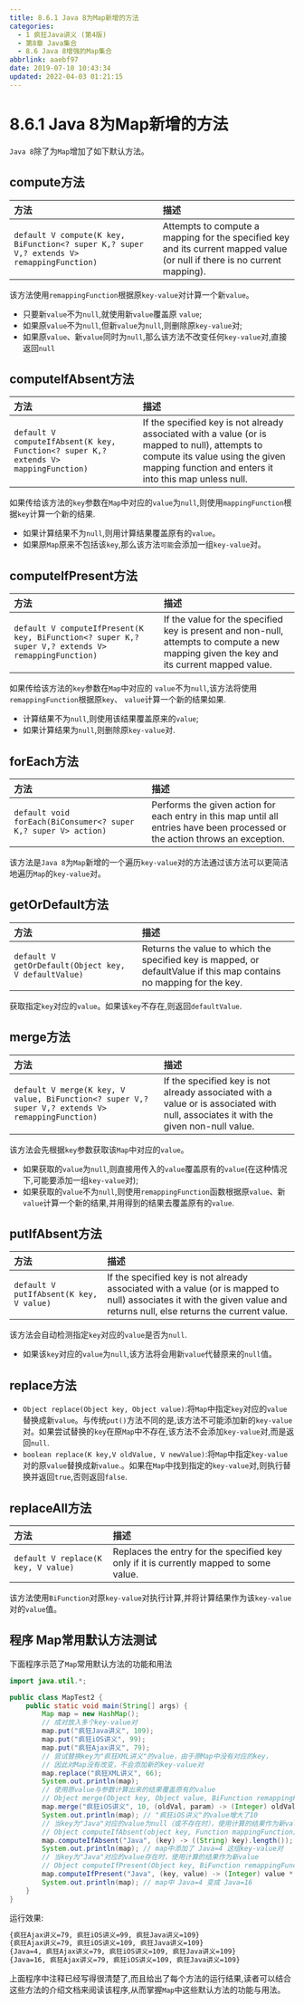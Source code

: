 ```yaml
---
title: 8.6.1 Java 8为Map新增的方法
categories: 
  - 1 疯狂Java讲义 (第4版)
  - 第8章 Java集合
  - 8.6 Java 8增强的Map集合
abbrlink: aaebf97
date: 2019-07-10 10:43:34
updated: 2022-04-03 01:21:15
---
```

# 8.6.1 Java 8为Map新增的方法
`Java 8`除了为`Map`增加了如下默认方法。

## compute方法

|方法|描述|
|:--|:--|
|`default V compute(K key, BiFunction<? super K,​? super V,​? extends V> remappingFunction)`|Attempts to compute a mapping for the specified key and its current mapped value (or null if there is no current mapping).|

该方法使用`remappingFunction`根据原`key-value`对计算一个新`value`。
- 只要新`value`不为`null`,就使用新`value`覆盖原 `value`;
- 如果原`value`不为`null`,但新`value`为`null`,则删除原`key-value`对;
- 如果原`value`、新`value`同时为`null`,那么该方法不改变任何`key-value`对,直接返回`null`

## computeIfAbsent方法

|方法|描述|
|:--|:--|
|`default V computeIfAbsent(K key, Function<? super K,​? extends V> mappingFunction)`|If the specified key is not already associated with a value (or is mapped to null), attempts to compute its value using the given mapping function and enters it into this map unless null.|

如果传给该方法的`key`参数在`Map`中对应的`value`为`null`,则使用`mappingFunction`根据`key`计算一个新的结果.
- 如果计算结果不为`null`,则用计算结果覆盖原有的`value`。
- 如果原`Map`原来不包括该`key`,那么该方法`可能`会添加一组`key-value`对。

## computeIfPresent方法

|方法|描述|
|:--|:--|
|`default V computeIfPresent(K key, BiFunction<? super K,​? super V,​? extends V> remappingFunction)`|If the value for the specified key is present and non-null, attempts to compute a new mapping given the key and its current mapped value.|

如果传给该方法的`key`参数在`Map`中对应的 `value`不为`null`,该方法将使用`remappingFunction`根据原`key`、 `value`计算一个新的结果如果.
- 计算结果不为`null`,则使用该结果覆盖原来的`value`;
- 如果计算结果为`null`,则删除原`key-value`对.

## forEach方法

|方法|描述|
|:--|:--|
|`default void forEach(BiConsumer<? super K,​? super V> action)`|Performs the given action for each entry in this map until all entries have been processed or the action throws an exception.|

该方法是`Java 8`为`Map`新增的一个遍历`key-value`对的方法通过该方法可以更简洁地遍历`Map`的`key-value`对。

## getOrDefault方法

|方法|描述|
|:--|:--|
|`default V getOrDefault(Object key, V defaultValue)`|Returns the value to which the specified key is mapped, or defaultValue if this map contains no mapping for the key.|

获取指定`key`对应的`value`。如果该`key`不存在,则返回`defaultValue`.

## merge方法

|方法|描述|
|:--|:--|
|`default V merge(K key, V value, BiFunction<? super V,​? super V,​? extends V> remappingFunction)`|If the specified key is not already associated with a value or is associated with null, associates it with the given non-null value.|

该方法会先根据`key`参数获取该`Map`中对应的`value`。
- 如果获取的`value`为`null`,则直接用传入的`value`覆盖原有的`value`(在这种情况下,可能要添加一组`key-value`对);
- 如果获取的`value`不为`null`,则使用`remappingFunction`函数根据原`value`、新`value`计算一个新的结果,并用得到的结果去覆盖原有的`value`.

## putIfAbsent方法

|方法|描述|
|:--|:--|
|`default V putIfAbsent(K key, V value)`|If the specified key is not already associated with a value (or is mapped to null) associates it with the given value and returns null, else returns the current value.|

该方法会自动检测指定`key`对应的`value`是否为`null`.
- 如果该`key`对应的`value`为`null`,该方法将会用新`value`代替原来的`null`值。

## replace方法
- `Object replace(Object key, Object value)`:将`Map`中指定`key`对应的`value`替换成新`value`。与传统`put()`方法不同的是,该方法不可能添加新的`key-value`对。如果尝试替换的`key`在原`Map`中不存在,该方法不会添加`key-value`对,而是返回`null`.
- `boolean replace(K key,V oldValue, V newValue)`:将`Map`中指定`key-value`对的原`value`替换成新`value`.。如果在`Map`中找到指定的`key-value`对,则执行替换并返回`true`,否则返回`false`.

## replaceAll方法

|方法|描述|
|:--|:--|
|`default V replace(K key, V value)`|Replaces the entry for the specified key only if it is currently mapped to some value.|

该方法使用`BiFunction`对原`key-value`对执行计算,并将计算结果作为该`key-value`对的`value`值。

## 程序 Map常用默认方法测试
下面程序示范了`Map`常用默认方法的功能和用法
```java
import java.util.*;

public class MapTest2 {
    public static void main(String[] args) {
        Map map = new HashMap();
        // 成对放入多个key-value对
        map.put("疯狂Java讲义", 109);
        map.put("疯狂iOS讲义", 99);
        map.put("疯狂Ajax讲义", 79);
        // 尝试替换key为"疯狂XML讲义"的value，由于原Map中没有对应的key，
        // 因此对Map没有改变，不会添加新的key-value对
        map.replace("疯狂XML讲义", 66);
        System.out.println(map);
        // 使用原value与参数计算出来的结果覆盖原有的value
        // Object merge(Object key, Object value, BiFunction remappingFunction)`
        map.merge("疯狂iOS讲义", 10, (oldVal, param) -> (Integer) oldVal + (Integer) param);
        System.out.println(map); // "疯狂iOS讲义"的value增大了10
        // 当key为"Java"对应的value为null（或不存在时），使用计算的结果作为新value
        // Object computeIfAbsent(object key, Function mappingFunction)
        map.computeIfAbsent("Java", (key) -> ((String) key).length());
        System.out.println(map); // map中添加了 Java=4 这组key-value对
        // 当key为"Java"对应的value存在时，使用计算的结果作为新value
        // Object computeIfPresent(Object key, BiFunction remappingFunction)
        map.computeIfPresent("Java", (key, value) -> (Integer) value * (Integer) value);
        System.out.println(map); // map中 Java=4 变成 Java=16
    }
}
```
运行效果:
```cmd
{疯狂Ajax讲义=79, 疯狂iOS讲义=99, 疯狂Java讲义=109}
{疯狂Ajax讲义=79, 疯狂iOS讲义=109, 疯狂Java讲义=109}
{Java=4, 疯狂Ajax讲义=79, 疯狂iOS讲义=109, 疯狂Java讲义=109}
{Java=16, 疯狂Ajax讲义=79, 疯狂iOS讲义=109, 疯狂Java讲义=109}
```
上面程序中注释已经写得很清楚了,而且给出了每个方法的运行结果,读者可以结合这些方法的介绍文档来阅读该程序,从而掌握`Map`中这些默认方法的功能与用法。


